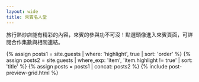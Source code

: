 ```yaml
---
layout: wide
title: 來賓名人堂
---
```

旅行熱炒店能有精彩的內容，來賓的參與功不可沒！點選頭像進入來賓頁面，可詳閱合作集數與相關連結。

{% assign posts1 = site.guests | where: 'highlight', true | sort: 'order' %}
{% assign posts2 = site.guests | where_exp: 'item', 'item.highlight != true' | sort: 'title' %}
{% assign posts = posts1 | concat: posts2 %}
{% include post-preview-grid.html %}